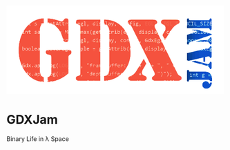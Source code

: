 ![logo](https://raw.githubusercontent.com/JFixby/GDXJam/master/gdxjam2.png)

# GDXJam
Binary Life in λ Space


